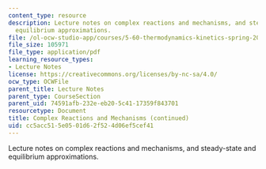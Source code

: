 ```yaml
---
content_type: resource
description: Lecture notes on complex reactions and mechanisms, and steady-state and
  equilibrium approximations.
file: /ol-ocw-studio-app/courses/5-60-thermodynamics-kinetics-spring-2008/cc5acc515e0501d62f524d06ef5cef41_lec_32.pdf
file_size: 105971
file_type: application/pdf
learning_resource_types:
- Lecture Notes
license: https://creativecommons.org/licenses/by-nc-sa/4.0/
ocw_type: OCWFile
parent_title: Lecture Notes
parent_type: CourseSection
parent_uid: 74591afb-232e-eb20-5c41-17359f843701
resourcetype: Document
title: Complex Reactions and Mechanisms (continued)
uid: cc5acc51-5e05-01d6-2f52-4d06ef5cef41
---
```

Lecture notes on complex reactions and mechanisms, and steady-state and equilibrium approximations.